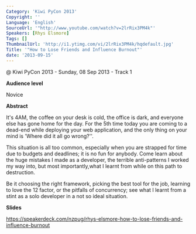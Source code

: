 ```yaml
---
Category: 'Kiwi PyCon 2013'
Copyright: ''
Language: 'English'
SourceUrl: '"http://www.youtube.com/watch?v=2lrRix3PM4k"'
Speakers: [Rhys Elsmore]
Tags: []
ThumbnailUrl: 'http://i1.ytimg.com/vi/2lrRix3PM4k/hqdefault.jpg'
Title: '"How to Lose Friends and Influence Burnout"'
date: '2013-09-15'
---
```

@ Kiwi PyCon 2013 - Sunday, 08 Sep 2013 - Track 1

**Audience level**

Novice

**Abstract**

It's 4AM, the coffee on your desk is cold, the office is dark, and everyone else has gone home for the day. For the 5th time today you are coming to a dead-end while deploying your web application, and the only thing on your mind is 'Where did it all go wrong?''.

This situation is all too common, especially when you are strapped for time due to budgets and deadlines; it is no fun for anybody. Come learn about the huge mistakes I made as a developer, the terrible anti-patterns I worked my way into, but most importantly,what I learnt from while on this path to destruction.

Be it choosing the right framework, picking the best tool for the job, learning to love the 12 factor, or the pitfalls of concurrency; see what I learnt from a stint as a solo developer in a not so ideal situation.

**Slides**

https://speakerdeck.com/nzpug/rhys-elsmore-how-to-lose-friends-and-influence-burnout